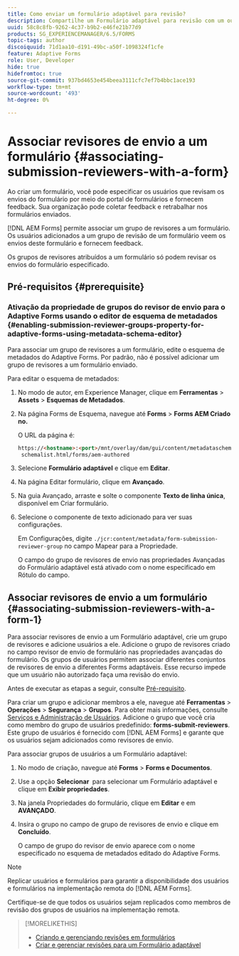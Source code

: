 ```yaml
---
title: Como enviar um formulário adaptável para revisão?
description: Compartilhe um Formulário adaptável para revisão com um ou mais revisores.
uuid: 58c8c8fb-9262-4c37-b9b2-e46fe21b77d9
products: SG_EXPERIENCEMANAGER/6.5/FORMS
topic-tags: author
discoiquuid: 71d1aa10-d191-49bc-a50f-1098324f1cfe
feature: Adaptive Forms
role: User, Developer
hide: true
hidefromtoc: true
source-git-commit: 937bd4653e454beea3111cfc7ef7b4bbc1ace193
workflow-type: tm+mt
source-wordcount: '493'
ht-degree: 0%

---
```



# Associar revisores de envio a um formulário {#associating-submission-reviewers-with-a-form}

Ao criar um formulário, você pode especificar os usuários que revisam os envios do formulário por meio do portal de formulários e fornecem feedback. Sua organização pode coletar feedback e retrabalhar nos formulários enviados.

[!DNL AEM Forms] permite associar um grupo de revisores a um formulário. Os usuários adicionados a um grupo de revisão de um formulário veem os envios deste formulário e fornecem feedback.

Os grupos de revisores atribuídos a um formulário só podem revisar os envios do formulário especificado.

## Pré-requisitos {#prerequisite}

### Ativação da propriedade de grupos do revisor de envio para o Adaptive Forms usando o editor de esquema de metadados {#enabling-submission-reviewer-groups-property-for-adaptive-forms-using-metadata-schema-editor}

Para associar um grupo de revisores a um formulário, edite o esquema de metadados do Adaptive Forms. Por padrão, não é possível adicionar um grupo de revisores a um formulário enviado.

Para editar o esquema de metadados:

1. No modo de autor, em Experience Manager, clique em **Ferramentas** > **Assets** > **Esquemas de Metadados**.
1. Na página Forms de Esquema, navegue até **Forms** > **Forms AEM Criado no.**

   O URL da página é:

   ```html
   https://<hostname>:<port>/mnt/overlay/dam/gui/content/metadataschemaeditor/
    schemalist.html/forms/aem-authored
   ```

1. Selecione **Formulário adaptável** e clique em **Editar**.
1. Na página Editar formulário, clique em **Avançado**.
1. Na guia Avançado, arraste e solte o componente **Texto de linha única**, disponível em Criar formulário.
1. Selecione o componente de texto adicionado para ver suas configurações.

   Em Configurações, digite `./jcr:content/metadata/form-submission-reviewer-group` no campo Mapear para a Propriedade.

   O campo do grupo de revisores de envio nas propriedades Avançadas do Formulário adaptável está ativado com o nome especificado em Rótulo do campo.

## Associar revisores de envio a um formulário {#associating-submission-reviewers-with-a-form-1}

Para associar revisores de envio a um Formulário adaptável, crie um grupo de revisores e adicione usuários a ele. Adicione o grupo de revisores criado no campo revisor de envio de formulário nas propriedades avançadas do formulário.
Os grupos de usuários permitem associar diferentes conjuntos de revisores de envio a diferentes Forms adaptáveis. Esse recurso impede que um usuário não autorizado faça uma revisão do envio.

Antes de executar as etapas a seguir, consulte [Pré-requisito](adding-reviewers-form.md#prerequisite).

Para criar um grupo e adicionar membros a ele, navegue até **Ferramentas** > **Operações** > **Segurança** > **Grupos**.
Para obter mais informações, consulte [Serviços e Administração de Usuários](https://experienceleague.adobe.com/docs/experience-manager-65/administering/security/security.html).
Adicione o grupo que você cria como membro do grupo de usuários predefinido: **forms-submit-reviewers**. Este grupo de usuários é fornecido com [!DNL AEM Forms] e garante que os usuários sejam adicionados como revisores de envio.

Para associar grupos de usuários a um Formulário adaptável:

1. No modo de criação, navegue até **Forms** > **Forms e Documentos**.
1. Use a opção **Selecionar &#x200B;** para selecionar um Formulário adaptável e clique em **Exibir propriedades**.
1. Na janela Propriedades do formulário, clique em **Editar** e em **AVANÇADO**.
1. Insira o grupo no campo de grupo de revisores de envio e clique em **Concluído**.

   O campo de grupo do revisor de envio aparece com o nome especificado no esquema de metadados editado do Adaptive Forms.

>[!NOTE]
>
>Replicar usuários e formulários para garantir a disponibilidade dos usuários e formulários na implementação remota do [!DNL AEM Forms].
>
>Certifique-se de que todos os usuários sejam replicados como membros de revisão dos grupos de usuários na implementação remota.

>[!MORELIKETHIS]
>
>* [Criando e gerenciando revisões em formulários](/help/forms/create-reviews-forms.md)
>* [Criar e gerenciar revisões para um Formulário adaptável](/help/forms/review-adaptiveforms-in-sites-page.md)